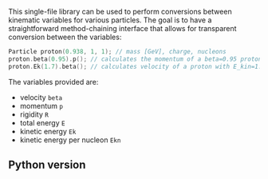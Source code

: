 This single-file library can be used to perform conversions between kinematic variables for various particles. The goal is to have a straightforward method-chaining interface that allows for transparent conversion between the variables:    
```c++
Particle proton(0.938, 1, 1); // mass [GeV], charge, nucleons
proton.beta(0.95).p(); // calculates the momentum of a beta=0.95 proton
proton.Ek(1.7).beta(); // calculates velocity of a proton with E_kin=1.7 GeV 
```  
The variables provided are:

 - velocity `beta`
 - momentum `p`
 - rigidity `R`
 - total energy `E`
 - kinetic energy `Ek`
 - kinetic energy per nucleon `Ekn`
 
 
 


## Python version

